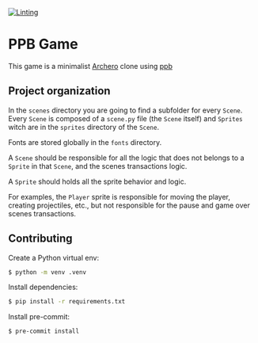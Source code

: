 [![Linting](https://github.com/esron/ppbgame/actions/workflows/linting.yml/badge.svg)](https://github.com/esron/ppbgame/actions/workflows/linting.yml)

# PPB Game

This game is a minimalist [Archero](https://play.google.com/store/apps/details?id=com.habby.archero&hl=pt_BR&gl=US) clone using [ppb](https://ppb.dev/)

## Project organization

In the `scenes` directory you are going to find a subfolder for every `Scene`. Every `Scene` is composed of a `scene.py` file (the `Scene` itself) and `Sprites` witch are in the `sprites` directory of the `Scene`.

Fonts are stored globally in the `fonts` directory.

A `Scene` should be responsible for all the logic that does not belongs to a `Sprite` in that `Scene`, and the scenes transactions logic.

A `Sprite` should holds all the sprite behavior and logic.

For examples, the `Player` sprite is responsible for moving the player, creating projectiles, etc., but not responsible for the pause and game over scenes transactions.


## Contributing

Create a Python virtual env:
```bash
$ python -m venv .venv
```

Install dependencies:
```bash
$ pip install -r requirements.txt
```

Install pre-commit:
```bash
$ pre-commit install
```
